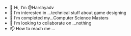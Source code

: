 - 👋 Hi, I’m @Harshyadv
- 👀 I’m interested in ...technical stuff about game designing 
- 🌱 I’m completed my...Computer Science Masters 
- 💞️ I’m looking to collaborate on ...nothing 
- 📫 How to reach me ...

<!---
Harshyadv/Harshyadv is a ✨ unique ✨ repository because its `README.md` (this file) appears on your GitHub profile.
You can click the Preview link to take a look at your changes.
--->
